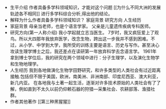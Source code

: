- 生平介绍
  作者具备多学科领域知识，才能对这个问题 [[为什么不同大洲的发展轨迹各不相同]] 进行多学科综合分析,得出他的结论。
- 解释为什么作者具备多学科领域知识？
  家庭背景
  研究方向
  人生经历
- 家庭背景
  母亲当老师，也是个语言学家。
  父亲是儿童遗传疾病专科医师。
- 研究方向(第一人称介绍)
  我小学起就立志当医生。
  7岁时，我又疯狂爱上了观鸟。所以大四那年我放弃医学，改念生物，跨出这一步我并不感到困难。不过，从小学、中学到大学，我所受的训练主要是语言、历史与写作。甚至决心攻读生理学博士之后，我还差点在读研第一年放弃科学去念语言学。
  1961年拿到博士学位后，我的研究在两个领域中进行：分子生理学，以及演化生物学和生物地理学。
- 人生经历
  我到各地做演化生物学田野研究，和许多类型的人类社会有过近距离接触.包括但不限于美国，欧洲，南美洲、非洲南部、印度尼西亚、澳大利亚，新几内亚。
  在各地我与土著一起生活，逐渐对许多技术原始的人类社会有了了解，例如直到不太久以前仍仰赖石器的狩猎—采集社会、农耕部落、渔猎社群。
- 作者其他著作
  [[第三种黑猩猩]]